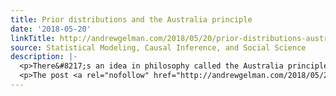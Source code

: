 ```yaml
---
title: Prior distributions and the Australia principle
date: '2018-05-20'
linkTitle: http://andrewgelman.com/2018/05/20/prior-distributions-australia-principle/
source: Statistical Modeling, Causal Inference, and Social Science
description: |-
  <p>There&#8217;s an idea in philosophy called the Australia principle&#8212;I don&#8217;t know the original of this theory but here&#8217;s an example that turned up in a google search&#8212;that posits that Australia doesn&#8217;t exist; instead, they just build the parts that are needed when you visit: a little mock-up of the airport, a cityscape with a model [&#8230;]</p>
  <p>The post <a rel="nofollow" href="http://andrewgelman.com/2018/05/20/prior-distributions-australia-principle/">Prior dis
---
```

